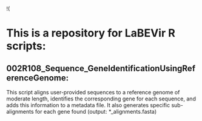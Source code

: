 !(
# This is a repository for LaBEVir R scripts:

## 002R108_Sequence_GeneIdentificationUsingReferenceGenome: 
This script aligns user-provided sequences to a reference genome of moderate length, 
identifies the corresponding gene for each sequence, and adds this information to a metadata file. It also generates specific sub-alignments 
for each gene found (output: *_alignments.fasta)
